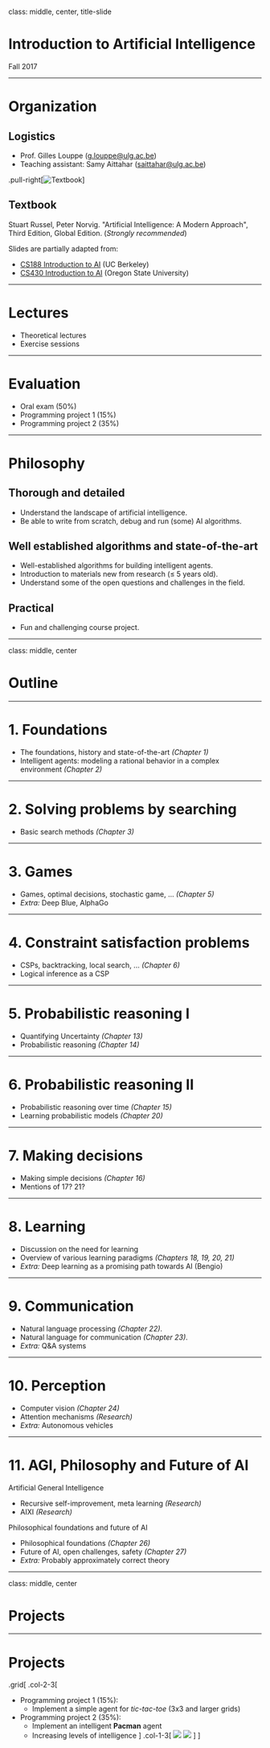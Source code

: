 class: middle, center, title-slide

# Introduction to Artificial Intelligence

Fall 2017

---

# Organization

## Logistics
- Prof. Gilles Louppe ([g.louppe@ulg.ac.be](mailto:g.louppe@ulg.ac.be))
- Teaching assistant: Samy Aittahar ([saittahar@ulg.ac.be](mailto:saittahar@ulg.ac.be))

.pull-right[![Textbook](./figures/textbook.png)]
## Textbook
Stuart Russel, Peter Norvig. "Artificial Intelligence: A Modern Approach", Third Edition, Global Edition.
(*Strongly recommended*)

Slides are partially adapted from:
- [CS188 Introduction to AI](http://ai.berkeley.edu/lecture_slides.html) (UC Berkeley)
- [CS430 Introduction to AI](http://web.engr.oregonstate.edu/~tgd/classes/430/) (Oregon State University)

---

# Lectures

- Theoretical lectures
- Exercise sessions

---

# Evaluation

- Oral exam (50%)
- Programming project 1 (15%)
- Programming project 2 (35%)

---

# Philosophy

## Thorough and detailed

- Understand the landscape of artificial intelligence.
- Be able to write from scratch, debug and run (some) AI algorithms.

## Well established algorithms and state-of-the-art

- Well-established algorithms for building intelligent agents.
- Introduction to materials new from research ($\leq$ 5 years old).
- Understand some of the open questions and challenges in the field.

## Practical

- Fun and challenging course project.

---

class: middle, center

# Outline

---

# 1. Foundations

-   The foundations, history and state-of-the-art *(Chapter 1)*
-   Intelligent agents: modeling a rational behavior in a complex environment *(Chapter 2)*

---

# 2. Solving problems by searching

-   Basic search methods *(Chapter 3)*

---

# 3. Games

-   Games, optimal decisions, stochastic game, ... *(Chapter 5)*
-   *Extra:* Deep Blue, AlphaGo

---

# 4. Constraint satisfaction problems

- CSPs, backtracking, local search, ... *(Chapter 6)*
- Logical inference as a CSP

---

# 5. Probabilistic reasoning I

-   Quantifying Uncertainty *(Chapter 13)*
-   Probabilistic reasoning *(Chapter 14)*

---

# 6. Probabilistic reasoning II

-   Probabilistic reasoning over time *(Chapter 15)*
-   Learning probabilistic models *(Chapter 20)*

---

# 7. Making decisions

-   Making simple decisions *(Chapter 16)*
-   Mentions of 17? 21?

---

# 8. Learning

-   Discussion on the need for learning
-   Overview of various learning paradigms *(Chapters 18, 19, 20, 21)*
-   *Extra:* Deep learning as a promising path towards AI (Bengio)

---

# 9. Communication

-   Natural language processing *(Chapter 22)*.
-   Natural language for communication *(Chapter 23)*.
-   *Extra:* Q&A systems

---

# 10. Perception

-   Computer vision *(Chapter 24)*
-   Attention mechanisms *(Research)*
-   *Extra:* Autonomous vehicles

---

# 11. AGI, Philosophy and Future of AI

Artificial General Intelligence
-   Recursive self-improvement, meta learning *(Research)*
-   AIXI *(Research)*

Philosophical foundations and future of AI
-   Philosophical foundations *(Chapter 26)*
-   Future of AI, open challenges, safety *(Chapter 27)*
-   *Extra:*  Probably approximately correct theory

---

class: middle, center

# Projects

---

# Projects

.grid[
.col-2-3[
- Programming project 1 (15%):
    - Implement a simple agent for *tic-tac-toe* (3x3 and larger grids)
- Programming project 2 (35%):
    - Implement an intelligent **Pacman** agent
    - Increasing levels of intelligence
]
.col-1-3[
![](figures/outline/morpion.jpg)
![](figures/outline/pacman.png)
]
]
